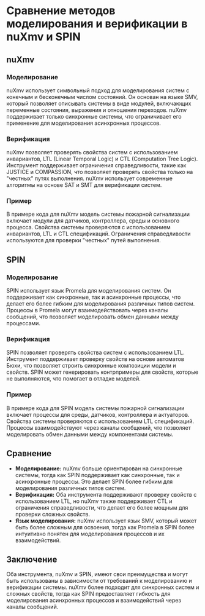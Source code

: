 # Сравнение методов моделирования и верификации в nuXmv и SPIN

## nuXmv

### Моделирование

nuXmv использует символьный подход для моделирования систем с конечным и бесконечным числом состояний. Он основан на языке SMV, который позволяет описывать системы в виде модулей, включающих переменные состояния, выражения и отношения переходов. nuXmv поддерживает только синхронные системы, что ограничивает его применение для моделирования асинхронных процессов.

### Верификация

nuXmv позволяет проверять свойства систем с использованием инвариантов, LTL (Linear Temporal Logic) и CTL (Computation Tree Logic). Инструмент поддерживает ограничения справедливости, такие как JUSTICE и COMPASSION, что позволяет проверять свойства только на "честных" путях выполнения. nuXmv использует современные алгоритмы на основе SAT и SMT для верификации систем.

### Пример

В примере кода для nuXmv модель системы пожарной сигнализации включает модули для датчиков, контроллера, среды и основного процесса. Свойства системы проверяются с использованием инвариантов, LTL и CTL спецификаций. Ограничения справедливости используются для проверки "честных" путей выполнения.

## SPIN

### Моделирование

SPIN использует язык Promela для моделирования систем. Он поддерживает как синхронные, так и асинхронные процессы, что делает его более гибким для моделирования различных типов систем. Процессы в Promela могут взаимодействовать через каналы сообщений, что позволяет моделировать обмен данными между процессами.

### Верификация

SPIN позволяет проверять свойства систем с использованием LTL. Инструмент поддерживает проверку свойств на основе автоматов Бюхи, что позволяет строить синхронные композиции модели и свойств. SPIN может генерировать контрпримеры для свойств, которые не выполняются, что помогает в отладке моделей.

### Пример

В примере кода для SPIN модель системы пожарной сигнализации включает процессы для среды, датчиков, контроллера и актуаторов. Свойства системы проверяются с использованием LTL спецификаций. Процессы взаимодействуют через каналы сообщений, что позволяет моделировать обмен данными между компонентами системы.

## Сравнение

- **Моделирование:** nuXmv больше ориентирован на синхронные системы, тогда как SPIN поддерживает как синхронные, так и асинхронные процессы. Это делает SPIN более гибким для моделирования различных типов систем.
- **Верификация:** Оба инструмента поддерживают проверку свойств с использованием LTL, но nuXmv также поддерживает CTL и ограничения справедливости, что делает его более мощным для проверки сложных свойств.
- **Язык моделирования:** nuXmv использует язык SMV, который может быть более сложным для освоения, тогда как Promela в SPIN более интуитивно понятен для моделирования процессов и их взаимодействий.

## Заключение

Оба инструмента, nuXmv и SPIN, имеют свои преимущества и могут быть использованы в зависимости от требований к моделированию и верификации системы. nuXmv более подходит для синхронных систем и сложных свойств, тогда как SPIN предоставляет гибкость для моделирования асинхронных процессов и взаимодействий через каналы сообщений.
